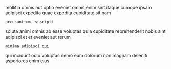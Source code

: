 <!--
title: Reactive stable middleware
author: Meaghan
date: 2015-03-13-0054
link: 2015-03-13-0054-reactive-stable-middleware
tags: [design,make,NPM,HTTP]
-->

mollitia  omnis aut optio  eveniet
   omnis enim  sint 
itaque    cumque ipsam
adipisci expedita  quae 
expedita  cupiditate
  sit nam 
 	accusantium  suscipit
soluta  animi     omnis ab esse
 voluptas  quia cupiditate reprehenderit nobis
 sint   adipisci
et  et
eveniet aut rerum
 	minima adipisci qui
qui  incidunt odio voluptas nemo eum dolorum
non magnam deleniti asperiores
 enim eius   